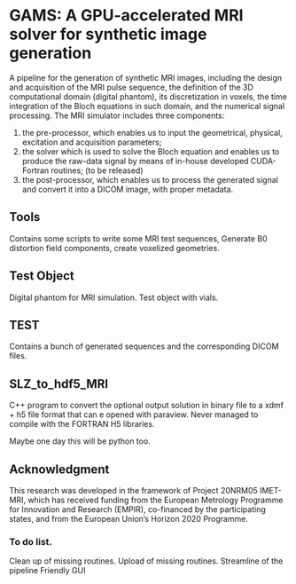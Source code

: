 # GAMS: A GPU-accelerated MRI solver for synthetic image generation

A pipeline for the generation of synthetic MRI images, including the design and acquisition of the MRI pulse sequence, the definition of the 3D computational domain (digital phantom), its discretization in voxels, the time integration of the Bloch equations in such domain, and the numerical signal processing. 
The MRI simulator includes three components: 

1) the pre-processor, which enables us to input the geometrical, physical, excitation and acquisition parameters;
2) the solver which is used to solve the Bloch equation and enables us to produce the raw-data signal by means of in-house developed CUDA-Fortran routines; (to be released)
3) the post-processor, which enables us to process the generated signal and convert it into a DICOM image, with proper metadata. 


## Tools

Contains some scripts to write some MRI test sequences, Generate B0 distortion field components, create voxelized geometries.

## Test Object

Digital phantom for MRI simulation. Test object with vials.

## TEST

Contains a bunch of generated sequences and the corresponding DICOM files.

## SLZ_to_hdf5_MRI

C++ program to convert the optional output solution in binary file to a xdmf + h5 file format that can e opened with paraview.
Never managed to compile with the FORTRAN H5 libraries.

Maybe one day this will be python too.

## Acknowledgment

This research was developed in the framework of Project 20NRM05 IMET-MRI, which has received funding from the European Metrology Programme for Innovation and Research (EMPIR), co-financed by the participating states, and from the European Union’s Horizon 2020 Programme.

### To do list.

Clean up of missing routines.
Upload of missing routines.
Streamline of the pipeline
Friendly GUI
